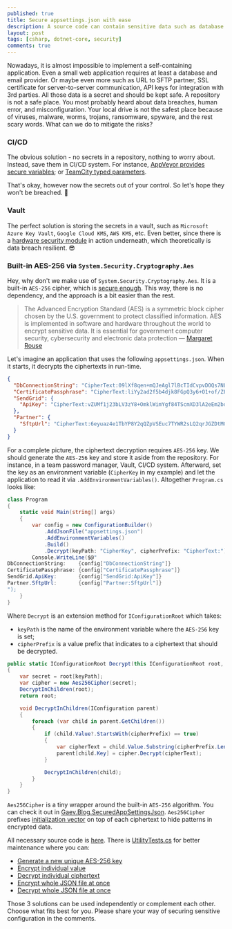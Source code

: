 ```yaml
---
published: true
title: Secure appsettings.json with ease
description: A source code can contain sensitive data such as database connection string, SSL certificate passphrase, 3rd party API key, URL for partner SFTP. Storing them as plain text is a terrible idea. There are a few ways how to keep the secret safe.
layout: post
tags: [csharp, dotnet-core, security]
comments: true
---
```


Nowadays, it is almost impossible to implement a self-containing application. Even a small web application requires at least a database and email provider. Or maybe even more such as URL to SFTP partner, SSL certificate for server-to-server communication, API keys for integration with 3rd parties. All those data is a secret and should be kept safe. A repository is not a safe place. You most probably heard about data breaches, human error, and misconfiguration. Your local drive is not the safest place because of viruses, malware, worms, trojans, ransomware, spyware, and the rest scary words. What can we do to mitigate the risks?

### CI/CD

The obvious solution - no secrets in a repository, nothing to worry about. Instead, save them in CI/CD system. For instance, [AppVeyor provides secure variables](https://www.appveyor.com/docs/build-configuration/#secure-variables); or [TeamCity typed parameters](https://www.jetbrains.com/help/teamcity/typed-parameters.html).

That's okay, however now the secrets out of your control. So let's hope they won't be breached. 🤞

### Vault

The perfect solution is storing the secrets in a vault, such as `Microsoft Azure Key Vault`, `Google Cloud KMS`, `AWS KMS`, etc. Even better, since there is a [hardware security module](https://en.wikipedia.org/wiki/Hardware_security_module) in action underneath, which theoretically is data breach resilient. 😎

### Built-in AES-256 via `System.Security.Cryptography.Aes`

Hey, why don't we make use of `System.Security.Cryptography.Aes`. It is a built-in `AES-256` cipher, which is [secure enough](https://security.stackexchange.com/a/85778/207381). This way, there is no dependency, and the approach is a bit easier than the rest.

> The Advanced Encryption Standard (AES) is a symmetric block cipher chosen by the U.S. government to protect classified information. AES is implemented in software and hardware throughout the world to encrypt sensitive data. It is essential for government computer security, cybersecurity and electronic data protection — [Margaret Rouse](https://searchsecurity.techtarget.com/definition/Advanced-Encryption-Standard)

Let's imagine an application that uses the following `appsettings.json`. When it starts, it decrypts the ciphertexts in run-time.

```json
{
  "DbConnectionString": "CipherText:09lXf8qen+mQJeAgl7lBcTIdCvpvDOQs7NL3oyiwOJpfqn26PWxkpEkS2+SAGf0BjCHT/uHfXzYZPQeyYyb+0A==",
  "CertificatePassphrase": "CipherText:liYy2ad2f5b4djk8FGpQ3y6+O1+of/ZFgJ1NEtxpRc+drUxKevKjm7RODxgSIvNE",
  "SendGrid": {
    "ApiKey": "CipherText:vZUMf1j23bLV3zY8+OmklWimYgf84TScmXD3lA2eEm2bqhvcjPQyHuiYQ7rqk6oZd3wrpfjASHWnEJ/892asuQ=="
  },
  "Partner": {
    "SftpUrl": "CipherText:6eyuaz4e1TbYP8Y2qQZpVSEuc7TYWR2sLQ2qrJGZDtMGpxJNvH7ietcp/nD/N3w6dEeShc2A9K3SboOY0W1txZ3/xHOzwSuax3bmKnidoQPh+V1OzT7nWnuGX+fQ4hmcE6v5wF6K4DJSbKYkau3ceA=="
  }
}
```

For a complete picture, the ciphertext decryption requires `AES-256` key. We should generate the `AES-256` key and store it aside from the repository. For instance, in a team password manager, Vault, CI/CD system. Afterward, set the key as an environment variable (`CipherKey` in my example) and let the application to read it via `.AddEnvironmentVariables()`. Altogether `Program.cs` looks like:

```c#
class Program
{
    static void Main(string[] args)
    {
        var config = new ConfigurationBuilder()
            .AddJsonFile("appsettings.json")
            .AddEnvironmentVariables()
            .Build()
            .Decrypt(keyPath: "CipherKey", cipherPrefix: "CipherText:");
        Console.WriteLine($@"
DbConnectionString:    {config["DbConnectionString"]}
CertificatePassphrase: {config["CertificatePassphrase"]}
SendGrid.ApiKey:       {config["SendGrid:ApiKey"]}
Partner.SftpUrl:       {config["Partner:SftpUrl"]}
");
    }
}
```

Where `Decrypt` is an extension method for `IConfigurationRoot` which takes: 
* `keyPath` is the name of the environment variable where the `AES-256` key is set; 
* `cipherPrefix` is a value prefix that indicates to a ciphertext that should be decrypted.

```c#
public static IConfigurationRoot Decrypt(this IConfigurationRoot root, string keyPath, string cipherPrefix)
{
    var secret = root[keyPath];
    var cipher = new Aes256Cipher(secret);
    DecryptInChildren(root);
    return root;

    void DecryptInChildren(IConfiguration parent)
    {
        foreach (var child in parent.GetChildren())
        {
            if (child.Value?.StartsWith(cipherPrefix) == true)
            {
                var cipherText = child.Value.Substring(cipherPrefix.Length);
                parent[child.Key] = cipher.Decrypt(cipherText);
            }

            DecryptInChildren(child);
        }
    }
}
```

`Aes256Cipher` is a tiny wrapper around the built-in `AES-256` algorithm. You can check it out in [Gaev.Blog.SecuredAppSettingsJson](https://github.com/gaevoy/Gaev.Blog.Examples/blob/2.9.0/Gaev.Blog.SecuredAppSettingsJson/Aes256Cipher.cs). `Aes256Cipher` prefixes [initialization vector](https://en.wikipedia.org/wiki/Initialization_vector) on top of each ciphertext to hide patterns in encrypted data.

All necessary source code is [here](https://github.com/gaevoy/Gaev.Blog.Examples/tree/2.9.0/Gaev.Blog.SecuredAppSettingsJson). There is [UtilityTests.cs](https://github.com/gaevoy/Gaev.Blog.Examples/blob/2.9.0/Gaev.Blog.SecuredAppSettingsJson/UtilityTests.cs) for better maintenance  where you can:
* [Generate a new unique AES-256 key](https://github.com/gaevoy/Gaev.Blog.Examples/blob/2.9.0/Gaev.Blog.SecuredAppSettingsJson/UtilityTests.cs#L27)
* [Encrypt individual value](https://github.com/gaevoy/Gaev.Blog.Examples/blob/2.9.0/Gaev.Blog.SecuredAppSettingsJson/UtilityTests.cs#L13)
* [Decrypt individual ciphertext](https://github.com/gaevoy/Gaev.Blog.Examples/blob/2.9.0/Gaev.Blog.SecuredAppSettingsJson/UtilityTests.cs#L20)
* [Encrypt whole JSON file at once](https://github.com/gaevoy/Gaev.Blog.Examples/blob/2.9.0/Gaev.Blog.SecuredAppSettingsJson/UtilityTests.cs#L33)
* [Decrypt whole JSON file at once](https://github.com/gaevoy/Gaev.Blog.Examples/blob/2.9.0/Gaev.Blog.SecuredAppSettingsJson/UtilityTests.cs#L59)

Those 3 solutions can be used independently or complement each other. Choose what fits best for you. Please share your way of securing sensitive configuration in the comments.
